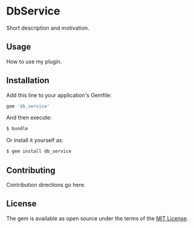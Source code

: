 # DbService
Short description and motivation.

## Usage
How to use my plugin.

## Installation
Add this line to your application's Gemfile:

```ruby
gem 'db_service'
```

And then execute:
```bash
$ bundle
```

Or install it yourself as:
```bash
$ gem install db_service
```

## Contributing
Contribution directions go here.

## License
The gem is available as open source under the terms of the [MIT License](https://opensource.org/licenses/MIT).
